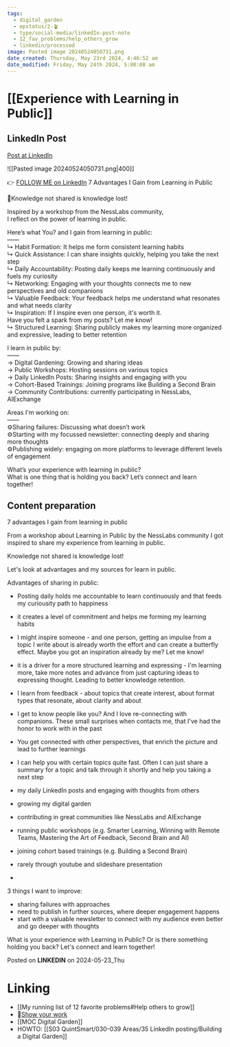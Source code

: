 ```yaml
---
tags:
  - digital_garden
  - epstatus/2-🪴
  - type/social-media/linkedIn-post-note
  - 12_fav_problems/help_others_grow
  - linkedin/processed
image: Pasted image 20240524050731.png
date_created: Thursday, May 23rd 2024, 4:46:52 am
date_modified: Friday, May 24th 2024, 5:08:08 am
---
```

# [[Experience with Learning in Public]]
## LinkedIn Post
[Post at LinkedIn](https://www.linkedin.com/posts/sebastiankamilli_7-advantages-i-gain-from-learning-in-public-activity-7199303105606209536-YmN7?utm_source=share&utm_medium=member_desktop)

![[Pasted image 20240524050731.png|400]]
  

👉 [FOLLOW ME on LinkedIn](https://www.linkedin.com/comm/mynetwork/discovery-see-all?usecase=PEOPLE_FOLLOWS&followMember=sebastiankamilli)
7 Advantages I Gain from Learning in Public  
  
📌Knowledge not shared is knowledge lost!  
  
Inspired by a workshop from the NessLabs community,  
I reflect on the power of learning in public.  
  
Here’s what You? and I gain from learning in public:  
——  
↳ Habit Formation: It helps me form consistent learning habits  
↳ Quick Assistance: I can share insights quickly, helping you take the next step  
↳ Daily Accountability: Posting daily keeps me learning continuously and fuels my curiosity  
↳ Networking: Engaging with your thoughts connects me to new perspectives and old companions  
↳ Valuable Feedback: Your feedback helps me understand what resonates and what needs clarity  
↳ Inspiration: If I inspire even one person, it's worth it.  
Have you felt a spark from my posts? Let me know!  
↳ Structured Learning: Sharing publicly makes my learning more organized and expressive, leading to better retention  
  
  
I learn in public by:  
——  
→ Digital Gardening: Growing and sharing ideas  
→ Public Workshops: Hosting sessions on various topics  
→ Daily LinkedIn Posts: Sharing insights and engaging with you  
→ Cohort-Based Trainings: Joining programs like Building a Second Brain  
→ Community Contributions: currently participating in NessLabs, AIExchange  
  
Areas I'm working on:  
——  
⚙️Sharing failures: Discussing what doesn’t work  
⚙️Starting with my focussed newsletter: connecting deeply and sharing more thoughts  
⚙️Publishing widely: engaging on more platforms to leverage different levels of engagement  
  
What’s your experience with learning in public?  
What is one thing that is holding you back? Let’s connect and learn together!
## Content preparation
7 advantages I gain from learning in public

From a workshop about Learning in Public by the NessLabs community I got inspired to share my experience from learning in public. 

Knowledge not shared is knowledge lost!

Let's look at advantages and my sources for learn in public. 

Advantages of sharing in public:
+ Posting daily holds me accountable to learn continuously and that feeds my curiousity path to happiness
+ it creates a level of commitment and helps me forming my learning habits
+ I might inspire someone - and one person, getting an impulse from a topic I write about is already worth the effort and can create a butterfly effect. Maybe you got an inspiration already by me? Let me know!
+ it is a driver for a more structured learning and expressing - I'm learning more, take more notes and advance from just capturing ideas to expressing thought. Leading to better knowledge retention.
+ I learn from feedback - about topics that create interest, about format types that resonate, about clarity and about  
+ I get to know people like you? And I love re-connecting with companions. These small surprises when contacts me, that I've had the honor to work with in the past
+ You get connected with other perspectives, that enrich the picture and lead to further learnings
+ I can help you with certain topics quite fast. Often I can just share a summary for a topic and talk through it shortly and help you taking a next step

+ my daily LinkedIn posts and engaging with thoughts from others
+ growing my digital garden
+ contributing in great communities like NessLabs and AIExchange
+ running public workshops (e.g. Smarter Learning, Winning with Remote Teams, Mastering the Art of Feedback, Second Brain and AI)
+ joining cohort based trainings (e.g. Building a Second Brain)
+ rarely through youtube and slideshare presentation
+ 

3 things I want to improve:
+ sharing failures with approaches 
+ need to publish in further sources, where deeper engagement happens
+ start with a valuable newsletter to connect with my audience even better and go deeper with thoughts

What is your experience with Learning in Public? 
Or is there something holding you back? Let's connect and learn together!



Posted on **LINKEDIN** on 2024-05-23_Thu
# Linking
+ [[My running list of 12 favorite problems#Help others to grow]]
+ 📖[Show your work](https://www.blinkist.com/en/app/books/show-your-work-en)
+ [[MOC Digital Garden]]
+ HOWTO: [[S03 QuintSmart/030-039 Areas/35 LinkedIn posting/Building a Digital Garden]]